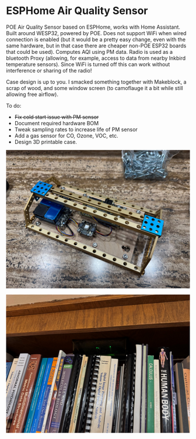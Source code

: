 # ESPHome Air Quality Sensor
POE Air Quality Sensor based on ESPHome, works with Home Assistant.
Built around WESP32, powered by POE.  Does not support WiFi when wired connection is enabled (but it would be a pretty easy change, even with the same hardware, but in that case there are cheaper non-POE ESP32 boards that could be used).
Computes AQI using PM data.
Radio is used as a bluetooth Proxy (allowing, for example, access to data from nearby Inkbird temperature sensors).   Since WiFi is turned off this can work without interference or sharing of the radio!

Case design is up to you.  I smacked something together with Makeblock, a scrap of wood, and some window screen (to camoflauge it a bit while still allowing free airflow).

To do: 
- <strike>Fix cold start issue with PM sensor</strike>
- Document required hardware BOM
- Tweak sampling rates to increase life of PM sensor
- Add a gas sensor for CO, Ozone, VOC, etc.
- Design 3D printable case.

![Components mounted inside "case"](IMAGES/aqi1.jpg)

![Case mounted inside top of bookshelf](IMAGES/aqi2.jpg)
